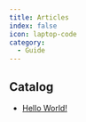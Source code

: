 ```yaml
---
title: Articles
index: false
icon: laptop-code
category:
  - Guide
---
```


## Catalog

- [Hello World!](helloworld.md)
